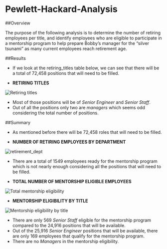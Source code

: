 # Pewlett-Hackard-Analysis

##Overview

The purpose of the following analysis is to determine the number of retiring employees per title, and identify employees who are eligible to participate in a mentorship program to help prepare Bobby’s manager for the “silver tsunami” as many current employees reach retirement age.

##Results
- If we look at the retiring_titles table below, we can see that there will be a total of 72,458 positions that will need to be filled.

- **RETIRING TITLES**
 
![Retiring titles](https://user-images.githubusercontent.com/104289098/174457250-c5a82f27-3cc5-4e72-b7cb-608d793b0a9d.png)

- Most of those positions will be of *Senior Engineer* and *Senior Staff*.  
- Out of all the positions only two are *managers* which seems  odd considering the total number of positions.


##Summary

- As mentioned before there will be 72,458 roles that will need to be filled.

- **NUMBER OF RETIRING EMPLOYEES BY DEPARTMENT**

![retirement_dept](https://user-images.githubusercontent.com/104289098/174457241-e3767b22-a5f7-4628-aaa8-b86dede08fa4.png)


- There are a total of 1549 employees ready for the mentorship program which is not nearly enough considering all the positions that will need to be filled. 

 - **TOTAL NUMBER OF MENTORSHIP ELIGIBLE EMPLOYEES**
  
![Total mentorship eligibility](https://user-images.githubusercontent.com/104289098/174457160-e16e2934-d01c-4acc-8835-588e856be12f.png)


- **MENTORSHIP ELIGIBILITY BY TITLE**

![Mentorship eligibility by title](https://user-images.githubusercontent.com/104289098/174457221-9be3a0b9-9489-4226-b031-d59c17cfd28b.png)

- There are only 569 *Senior Staff* eligible for the mentorship program compared to the 24,916 positions that will be available.
- Out of the 25,916 *Senior Engineer* positions that will be available, there are only 169 employees that qualify  for the mentorship program.
- There are no *Managers* in the mentorship eligibility.
